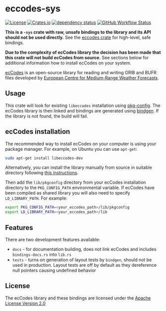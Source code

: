 # eccodes-sys

[![License](https://img.shields.io/github/license/ScaleWeather/eccodes-sys)](https://choosealicense.com/licenses/apache-2.0/)
[![Crates.io](https://img.shields.io/crates/v/eccodes-sys)](https://crates.io/crates/eccodes-sys)
[![dependency status](https://deps.rs/repo/github/ScaleWeather/eccodes-sys/status.svg)](https://deps.rs/repo/github/ScaleWeather/eccodes-sys)
[![GitHub Workflow Status](https://img.shields.io/github/actions/workflow/status/ScaleWeather/eccodes-sys/rust.yml?branch=main&label=cargo%20build)](https://github.com/ScaleWeather/eccodes-sys/actions)

**This is a `-sys` crate with raw, unsafe bindings to the library and its API should not be used directly.** See the [eccodes crate](https://github.com/ScaleWeather/eccodes) for high-level, safe bindings.

**Due to the complexity of ecCodes library the decision has been made that this crate will not build ecCodes from source.**
See sections below for additional information how to install ecCodes on your system.

[ecCodes](https://confluence.ecmwf.int/display/ECC/ecCodes+Home) is an open-source library for reading and writing GRIB and BUFR files developed by [European Centre for Medium-Range Weather Forecasts](https://www.ecmwf.int/).

## Usage

This crate will look for existing `libeccodes` installation using [pkg-config](https://crates.io/crates/pkg-config).
The ecCodes library is then linked and bindings are generated using [bindgen](https://crates.io/crates/bindgen).
If the library is not found, the build will fail.

## ecCodes installation

The recommended way to install ecCodes on your computer is using your package manager.
For example, on Ubuntu you can use `apt-get`:

```bash
sudo apt-get install libeccodes-dev
```

Alternatively, you can install the library manually from source in suitable directory
following [this instructions](https://confluence.ecmwf.int/display/ECC/ecCodes+installation).

Then add the `lib/pkgconfig` directory from your ecCodes installation directory
to the `PKG_CONFIG_PATH` environmental variable. If ecCodes have been compiled
as shared library you will also need to specify `LD_LIBRARY_PATH`.
For example:

```bash
export PKG_CONFIG_PATH=<your_eccodes_path>/lib/pkgconfig
export LD_LIBRARY_PATH=<your_eccodes_path>/lib
```

## Features

There are two development features available:

- `docs` - for documentation building, does not link ecCodes and includes `bindings-docs.rs` into `lib.rs`
- `tests` - turns on generation of layout tests by `bindgen`, should not be used in production. Layout tests are off by default as they dereference null pointers causing undefined behavior

## License

The ecCodes library and these bindings are licensed under the [Apache License Version 2.0](http://www.apache.org/licenses/LICENSE-2.0)
